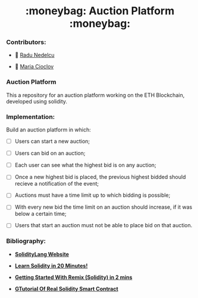 <h1 align="center"> :moneybag: Auction Platform  :moneybag: </h1>

### Contributors:

- :koala: [Radu Nedelcu](https://github.com/Pepi100)

- :nail_care: [Maria Cioclov](https://github.com/993m)

### Auction Platform

This a repository for an auction platform working on the ETH Blockchain, developed using solidity.

### Implementation:

Build an auction platform in which:
    
- [ ] Users can start a new auction;

- [ ] Users can bid on an auction;

- [ ] Each user can see what the highest bid is on any auction;

- [ ] Once a new highest bid is placed, the previous highest bidded should recieve a notification of the event;

- [ ] Auctions must have a time limit up to which bidding is possible;

- [ ] With every new bid the time limit on an auction should increase, if it was below a certain time;

- [ ] Users that start an auction must not be able to place bid on that auction. 

### Bibliography:

- **[SolidityLang Website](https://soliditylang.org/)**

- **[Learn Solidity in 20 Minutes!](https://www.youtube.com/watch?v=RQzuQb0dfBM)**

- **[Getting Started With Remix (Solidity) in 2 mins](https://www.youtube.com/watch?v=vH8T3In6ZkE)**

- **[GTutorial Of Real Solidity Smart Contract](https://www.youtube.com/watch?v=9liQs-h8hB0)**

